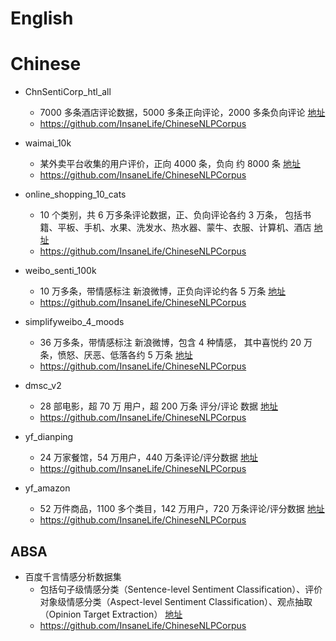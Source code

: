 

# English



# Chinese


- ChnSentiCorp_htl_all    
  - 7000 多条酒店评论数据，5000 多条正向评论，2000 多条负向评论 [地址](https://github.com/SophonPlus/ChineseNlpCorpus/blob/master/datasets/ChnSentiCorp_htl_all/intro.ipynb) 
  - https://github.com/InsaneLife/ChineseNLPCorpus

- waimai_10k              
  - 某外卖平台收集的用户评价，正向 4000 条，负向 约 8000 条  [地址](https://github.com/SophonPlus/ChineseNlpCorpus/blob/master/datasets/waimai_10k/intro.ipynb) 
  - https://github.com/InsaneLife/ChineseNLPCorpus
  
- online_shopping_10_cats 
  - 10 个类别，共 6 万多条评论数据，正、负向评论各约 3 万条， 包括书籍、平板、手机、水果、洗发水、热水器、蒙牛、衣服、计算机、酒店  [地址](https://github.com/SophonPlus/ChineseNlpCorpus/blob/master/datasets/online_shopping_10_cats/intro.ipynb) 
  - https://github.com/InsaneLife/ChineseNLPCorpus
  
- weibo_senti_100k        
  - 10 万多条，带情感标注 新浪微博，正负向评论约各 5 万条  [地址](https://github.com/SophonPlus/ChineseNlpCorpus/blob/master/datasets/weibo_senti_100k/intro.ipynb) 
  - https://github.com/InsaneLife/ChineseNLPCorpus
  
- simplifyweibo_4_moods   
  - 36 万多条，带情感标注 新浪微博，包含 4 种情感， 其中喜悦约 20 万条，愤怒、厌恶、低落各约 5 万条  [地址](https://github.com/SophonPlus/ChineseNlpCorpus/blob/master/datasets/simplifyweibo_4_moods/intro.ipynb) 
  - https://github.com/InsaneLife/ChineseNLPCorpus
  
- dmsc_v2                 
  - 28 部电影，超 70 万 用户，超 200 万条 评分/评论 数据 [地址](https://github.com/SophonPlus/ChineseNlpCorpus/blob/master/datasets/dmsc_v2/intro.ipynb) 
  - https://github.com/InsaneLife/ChineseNLPCorpus
  
- yf_dianping  
  - 24 万家餐馆，54 万用户，440 万条评论/评分数据  [地址](https://github.com/SophonPlus/ChineseNlpCorpus/blob/master/datasets/yf_dianping/intro.ipynb) 
  - https://github.com/InsaneLife/ChineseNLPCorpus

- yf_amazon               
  - 52 万件商品，1100 多个类目，142 万用户，720 万条评论/评分数据 [地址](https://github.com/SophonPlus/ChineseNlpCorpus/blob/master/datasets/yf_amazon/intro.ipynb) 
  - https://github.com/InsaneLife/ChineseNLPCorpus

## ABSA

- 百度千言情感分析数据集  
  - 包括句子级情感分类（Sentence-level Sentiment Classification）、评价对象级情感分类（Aspect-level Sentiment Classification）、观点抽取（Opinion Target Extraction）  [地址](https://aistudio.baidu.com/aistudio/competition/detail/50/?isFromLUGE=TRUE) 
  - https://github.com/InsaneLife/ChineseNLPCorpus

